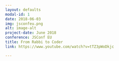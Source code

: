 ```yaml
---
layout: defaults
modal-id: 1
date: 2018-06-03
img: jsconfeu.png
alt: image-alt
project-date: June 2018
conference: JSConf EU
title: From Rabbi to Coder
link: https://www.youtube.com/watch?v=tTZ3pWoDkjc

---
```

